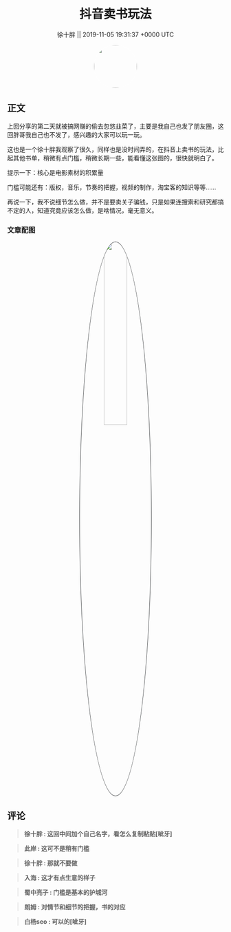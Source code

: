 <h1 align="center">抖音卖书玩法</h1>




<p align="center">
    <a>徐十胖 || 2019-11-05 19:31:37 &#43;0000 UTC</a>
</p>

<div align="center">
    <img src="https://images.zsxq.com/FmmqFExzfdspkpT-r6FGpLM-sS2M?e=1590940799&amp;token=kIxbL07-8jAj8w1n4s9zv64FuZZNEATmlU_Vm6zD:wEDb5exa10FzNiMvT7OiPpGC7PI=" width="100" height="100" style="border:1px solid;border-radius:50%; color:#ffffff"/>
</div>




## 正文

<div>
上回分享的第二天就被搞网赚的偷去忽悠韭菜了，主要是我自己也发了朋友圈，这回胖哥我自己也不发了，感兴趣的大家可以玩一玩。

这也是一个徐十胖我观察了很久，同样也是没时间弄的，在抖音上卖书的玩法，比起其他书单，稍微有点门槛，稍微长期一些，能看懂这张图的，很快就明白了。

提示一下：核心是电影素材的积累量

门槛可能还有：版权，音乐，节奏的把握，视频的制作，淘宝客的知识等等……

再说一下，我不说细节怎么做，并不是要卖关子骗钱，只是如果连搜索和研究都搞不定的人，知道究竟应该怎么做，是啥情况，毫无意义。
</div>

### 文章配图

<div class="image" align="center">

<img src="https://images.zsxq.com/FtzZiKlmm6NBSknvpyCnwWNTPNyP?imageMogr2/auto-orient/thumbnail/800x/format/jpg/blur/1x0/quality/75&amp;e=1590940799&amp;token=kIxbL07-8jAj8w1n4s9zv64FuZZNEATmlU_Vm6zD:Dd28uWoLf57wWPcW0R0ofEVSSlw=" width="33%" height="33%" style="border:1px solid;border-radius:50%; color:#3c3f41"/>

</div>


## 评论

<div align="left">
<div>

<blockquote >
<span> <strong>徐十胖 : 这回中间加个自己名字，看怎么复制粘贴[呲牙] </strong></span>
</blockquote>

<blockquote >
<span> <strong>此岸 : 这可不是稍有门槛 </strong></span>
</blockquote>

<blockquote >
<span> <strong>徐十胖 : 那就不要做 </strong></span>
</blockquote>

<blockquote >
<span> <strong>入海 : 这才有点生意的样子 </strong></span>
</blockquote>

<blockquote >
<span> <strong>蜀中亮子 : 门槛是基本的护城河 </strong></span>
</blockquote>

<blockquote >
<span> <strong>朗姆 : 对情节和细节的把握，书的对应 </strong></span>
</blockquote>

<blockquote >
<span> <strong>白杨seo : 可以的[呲牙] </strong></span>
</blockquote>

</div>
</div>